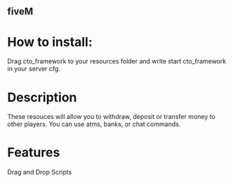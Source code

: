 ## fiveM
# How to install:
Drag cto_framework to your resources folder and write start cto_framework in your server cfg.

# Description
These resouces will allow you to withdraw, deposit or transfer money to other players. You can use atms, banks, or chat commands.

# Features
Drag and Drop Scripts

